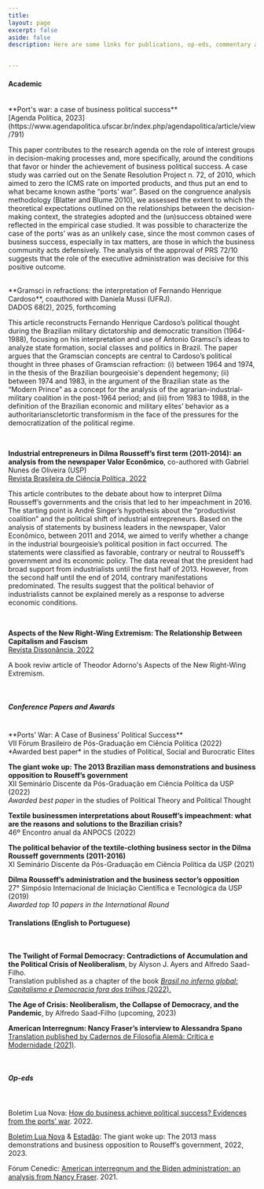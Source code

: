 ```yaml
---
title: 
layout: page
excerpt: false
aside: false
description: Here are some links for publications, op-eds, commentary and the like.


---
```



#### Academic
<br>
**Port's war: a case of business political success**<br>
[Agenda Política, 2023](https://www.agendapolitica.ufscar.br/index.php/agendapolitica/article/view/791)


This paper contributes to the research agenda on the role of interest groups in decision-making processes  and,  more  specifically,  around  the conditions  that  favor  or  hinder  the  achievement  of  business political success. A case study was carried out on the Senate Resolution Project n. 72, of 2010, which aimed to zero  the ICMS  rate  on  imported  products, and  thus  put  an  end  to  what  became  known  asthe “ports’ war”. Based on the congruence analysis methodology (Blatter and Blume 2010), we assessed the extent to which the theoretical  expectations  outlined  on  the  relationships  between  the  decision-making  context,  the  strategies adopted and the (un)success obtained were reflected in the empirical case studied. It was possible to characterize the case of the ports’ was as an unlikely case, since the most common cases of business success, especially in tax matters, are those in which the business community acts defensively. The analysis of the approval of PRS 72/10 suggests that the role of the executive administration was decisive for this positive outcome.

<br>
**Gramsci in refractions: the interpretation of Fernando Henrique Cardoso**, coauthored with Daniela Mussi (UFRJ). <br>
DADOS 68(2), 2025, forthcoming


This article reconstructs Fernando Henrique Cardoso’s political thought during the Brazilian military dictatorship and democratic transition (1964-1988), focusing on his interpretation and use of Antonio Gramsci’s ideas to analyze state formation, social classes and politics in Brazil. The paper argues that the Gramscian concepts are central to Cardoso’s political thought in three phases of Gramscian refraction: (i) between 1964 and 1974, in the thesis of the Brazilian bourgeoisie's dependent hegemony; (ii) between 1974 and 1983, in the argument of the Brazilian state as the “Modern Prince” as a concept for the analysis of the agrarian-industrial-military coalition in the post-1964 period; and (iii) from 1983 to 1988, in the definition of the Brazilian economic and military elites’ behavior as a authoritarianscletortic transformism in the face of the pressures for the democratization of the political regime.

<br>

**Industrial entrepreneurs in Dilma Rousseff’s first term (2011-2014): an analysis from the newspaper Valor Econômico**, co-authored with Gabriel Nunes de Oliveira (USP)<br>
[Revista Brasileira de Ciência Política, 2022](https://www.scielo.br/j/rbcpol/a/qJkmrFTQFT7hrkXcb8nKdrG/)


This article contributes to the debate about how to interpret Dilma Rousseff’s governments and the crisis that led to her impeachment in 2016. The starting point is André Singer’s hypothesis about the “productivist coalition” and the political shift of industrial entrepreneurs. Based on the analysis of statements by business leaders in the newspaper, Valor Econômico, between 2011 and 2014, we aimed to verify whether a change in the industrial bourgeoisie’s political position in fact occurred. The statements were classified as favorable, contrary or neutral to Rousseff’s government and its economic policy. The data reveal that the president had broad support from industrialists until the first half of 2013. However, from the second half until the end of 2014, contrary manifestations predominated. The results suggest that the political behavior of industrialists cannot be explained merely as a response to adverse economic conditions.

<br>

**Aspects of the New Right-Wing Extremism: The Relationship Between Capitalism and Fascism** <br>
[Revista Dissonância, 2022](https://dissonanciarevista.wordpress.com/dossie-teoria-critica-e-populismo/)

A book reviw article of Theodor Adorno's Aspects of the New Right-Wing Extremism.

<br>


##### Conference Papers and Awards
<br>
**Ports’ War: A Case of Business’ Political Success**<br>
VII Fórum Brasileiro de Pós-Graduação em Ciência Política (2022)<br>
*Awarded best paper* in the studies of Political, Social and Burocratic Elites


**The giant woke up: The 2013 Brazilian mass demonstrations and business opposition to Rouseff’s government**<br>
XII Seminário Discente da Pós-Graduação em Ciência Política da USP (2022) <br>
*Awarded best paper* in the studies of Political Theory and Political Thought


**Textile businessmen interpretations about Rouseff’s impeachment: what are the reasons and solutions to the Brazilian crisis?**<br>
46º Encontro anual da ANPOCS (2022)


**The political behavior of the textile-clothing business sector in the Dilma Rousseff
governments (2011-2016)**<br>
XI Seminário Discente da Pós-Graduação em Ciência Política da USP (2021)


**Dilma Rousseff’s administration and the business sector’s opposition**<br>
27° Simpósio Internacional de Iniciação Científica e Tecnológica da USP (2019)<br>
*Awarded top 10 papers in the International Round*
<br>


#### Translations (English to Portuguese)
<br>

**The Twilight of Formal Democracy: Contradictions of Accumulation and the Political Crisis of Neoliberalism**, by Alyson J. Ayers and Alfredo Saad-Filho. <br>
Translation published as a chapter of the book [*Brasil no inferno global: Capitalismo e Democracia fora dos trilhos* (2022).](https://www.livrosabertos.sibi.usp.br/portaldelivrosUSP/catalog/book/825)


**The Age of Crisis: Neoliberalism, the Collapse of Democracy, and the Pandemic**, by Alfredo Saad-Filho (upcoming, 2023)


**American Interregnum: Nancy Fraser’s interview to Alessandra Spano**<br>
[Translation published by Cadernos de Filosofia Alemã: Crítica e Modernidade (2021)](https://www.revistas.usp.br/filosofiaalema/article/view/185864).

<br>


##### Op-eds
<br>

Boletim Lua Nova: [How do business achieve political success? Evidences from the ports’ war](https://boletimluanova.org/como-os-empresarios-obtem-vitorias-politicas/). 2022.

[Boletim Lua Nova](https://boletimluanova.org/o-gigante-acordou-manifestacoes-2013-oposicao-dilma/) & [Estadão](https://www.estadao.com.br/politica/gestao-politica-e-sociedade/o-gigante-acordou-as-manifestacoes-de-junho-de-2013-e-a-oposicao-industrial-ao-governo-dilma/): The giant woke up: The 2013 mass demonstrations and business opposition
to Rouseff’s government, 2022, 2023.

Fórum Cenedic: [American interregnum and the Biden administration: an analysis from Nancy Fraser](https://cenedic.fflch.usp.br/node/68). 2021.
